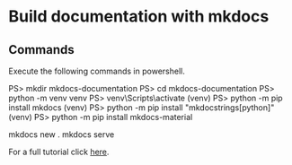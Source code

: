 # Build documentation with mkdocs

## Commands

Execute the following commands in powershell.

PS> mkdir mkdocs-documentation
PS> cd mkdocs-documentation
PS> python -m venv venv
PS> venv\Scripts\activate
(venv) PS> python -m pip install mkdocs
(venv) PS> python -m pip install "mkdocstrings[python]"
(venv) PS> python -m pip install mkdocs-material

mkdocs new .
mkdocs serve

For a full tutorial click [here].

[here]: https://realpython.com/python-project-documentation-with-mkdocs/
